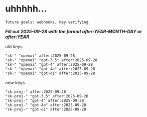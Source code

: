 # uhhhhh...

`future goals: webhooks, key verifying`



***Fill out 2025-09-28 with the format after:YEAR-MONTH-DAY or after:YEAR***

old keys
```
"sk-" "openai" after:2025-09-28
"sk-" "openai" "gpt-3.5" after:2025-09-28
"sk-" "openai" "gpt-4" after:2025-09-28
"sk-" "openai" "gpt-4o" after:2025-09-28
"sk-" "openai" "gpt-o1" after:2025-09-28
```

new keys
```
"sk-proj-" after:2025-09-28
"sk-proj-" "gpt-3.5" after:2025-09-28
"sk-proj-" "gpt-4" after:2025-09-28
"sk-proj-" "gpt-4o" after:2025-09-28
"sk-proj-" "gpt-o1" after:2025-09-28
```
